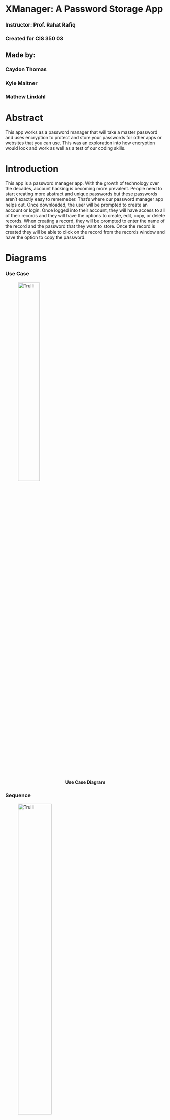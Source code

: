 # XManager: A Password Storage App
### Instructor: Prof. Rahat Rafiq
### Created for CIS 350 03
## Made by:
### Caydon Thomas
### Kyle Maitner
### Mathew Lindahl

# Abstract
This app works as a password manager that will take a master password and uses encryption to protect and store your passwords for other apps or websites that you can use. This was an exploration into how encryption would look and work as well as a test of our coding skills.


# Introduction
This app is a password manager app. With the growth of technology over the decades, account hacking is becoming more prevalent. People need to start creating more abstract and unique passwords but these passwords aren’t exactly easy to rememeber. That’s where our password manager app helps out. Once downloaded, the user will be prompted to create an account or login. Once logged into their account, they will have access to all of their records and they will have the options to create, edit, copy, or delete records. When creating a record, they will be prompted to enter the name of the record and the password that they want to store. Once the record is created they will be able to click on the record from the records window and have the option to copy the password.

# Diagrams
### Use Case

<figure>
  <img src="https://cdn.discordapp.com/attachments/486014885080334367/1159534457338998804/image.png?ex=65315f9d&is=651eea9d&hm=fd49eac7cbe4fba7f6ed3185e82a1020e66b7dd816fe514abe57ac40d5e495a2&" alt="Trulli"
    style="width:40%">
  <figcaption align = "center"><b>Use Case Diagram
    
</b></figcaption>
</figure>

### Sequence

<figure>
<img src="https://cdn.discordapp.com/attachments/486014885080334367/1159313205026357268/image.png?ex=6530918f&is=651e1c8f&hm=89601473fb0065837f4b49c21eba22853c68522e13d2af6effa7ebf9034aa1b7&" alt="Trulli"
style="width:50%">
<figcaption align = "center"><b>Sequence Diagram

</b></figcaption>
</figure>

### Class

<figure>
<img src="https://cdn.discordapp.com/attachments/1147261091508932728/1159542198233202738/image.png?ex=653166d3&is=651ef1d3&hm=7849b6dad71e3888a375d55eee50b53929518c309ea31ff9ffd993de6177cd18&" alt="Trulli"
style="width:70%">
<figcaption align = "center"><b>Class Diagram

</b></figcaption>
</figure>

# App Example

### Login Window

<figure>
<img src="https://cdn.discordapp.com/attachments/486014885080334367/1168596176719859722/image.png?ex=655256ff&is=653fe1ff&hm=34af09f58d69cd637a49ff77d1c0806ffbb4f0864d4c1c0422ec6be7f8949ea7&" alt="Trulli"
style="width:50%">
<figcaption align = "center"><b>

</b></figcaption>
</figure>

### Sign up Window

<figure>
<img src="https://cdn.discordapp.com/attachments/486014885080334367/1168610858738384967/image.png?ex=655264ac&is=653fefac&hm=f9394a7ada4fdf28a0465be221bfa986189a482710ba2e473de2bb7d7884cf53&" alt="Trulli"
style="width:50%">
<figcaption align = "center"><b>

</b></figcaption>
</figure>

### Records Window

When logged into your account, all of your records will be shown here.

<figure>
<img src="https://cdn.discordapp.com/attachments/486014885080334367/1168944039605833818/image.png?ex=65539af8&is=654125f8&hm=39271cc9a3b17c38f7237f4033b0de43d4267b90cf905abf9dc309cbcfa90fb2&" alt="Trulli"
style="width:50%">
<figcaption align = "center"><b>

</b></figcaption>
</figure>

### Create Record Window

To create a record, you will click on the "+" button on the records window and you will be prompted to create your new record.

<figure>
<img src="https://cdn.discordapp.com/attachments/486014885080334367/1168950294739161180/image.png?ex=6553a0cc&is=65412bcc&hm=c70eb15d5ae1eeb1675410f1390cd47ea7f238792f80ea50402d711c64e5b47e&" alt="Trulli"
style="width:50%">
<figcaption align = "center"><b>

</b></figcaption>
</figure>

### Show Record Window

When clicking on a record, you will be shown the password for the record and the option to copy it.

<figure>
<img src="https://cdn.discordapp.com/attachments/486014885080334367/1168947277398806671/image.png?ex=65539dfc&is=654128fc&hm=754915b680cd127842a6a759644b368b2d2c134b3675bb2bcf93816e66a7b982&" alt="Trulli"
style="width:50%">
<figcaption align = "center"><b>

</b></figcaption>
</figure>

# Sign up and Login

### Creating account.

<figure>
<img src="https://cdn.discordapp.com/attachments/486014885080334367/1168960003969912942/image.png?ex=6553a9d7&is=654134d7&hm=d4a0ab79ecc2a1b1b6208026fb5766d2c0723b59d65c5d97deda30253ee221a9&" alt="Trulli"
style="width:50%">
<figcaption align = "center"><b>

</b></figcaption>
</figure>

### Logging in with invalid account.

<figure>
<img src="https://cdn.discordapp.com/attachments/486014885080334367/1168960196408782910/image.png?ex=6553aa05&is=65413505&hm=1104dbbd1498b969dba085fea1b5f0dd31a310dd964797498d6857ac2992d289&" alt="Trulli"
style="width:50%">
<figcaption align = "center"><b>

</b></figcaption>
</figure>

### Creating account with username that already exists.

<figure>
<img src="https://cdn.discordapp.com/attachments/486014885080334367/1168960588886573186/image.png?ex=6553aa62&is=65413562&hm=2e7dd52aba951ffaf792cf88f7c54b1c65457902d5dc04fca88c6ad7776da43d&" alt="Trulli"
style="width:50%">
<figcaption align = "center"><b>

</b></figcaption>
</figure>
